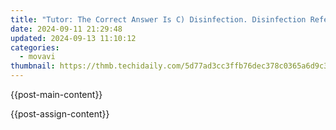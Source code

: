 ```yaml
---
title: "Tutor: The Correct Answer Is C) Disinfection. Disinfection Refers to the Process of Eliminating Most Pathogenic Microorganisms (Except Bacterial Spores) on Inanimate Objects and Surfaces. This Is Typically Achieved Through the Use of Chemical Agents Known as Disinfectants, Which Are Applied to Non-Living Objects or Surfaces to Destroy Microorganisms that May Be Present."
date: 2024-09-11 21:29:48
updated: 2024-09-13 11:10:12
categories:
  - movavi
thumbnail: https://thmb.techidaily.com/5d77ad3cc3ffb76dec378c0365a6d9c3d6e615b3b95a196e8f26206ebb83676d.jpg
---
```


{{post-main-content}}

<ins class="adsbygoogle"
     style="display:block"
     data-ad-format="autorelaxed"
     data-ad-client="ca-pub-7571918770474297"
     data-ad-slot="1223367746"></ins>

{{post-assign-content}}

<ins class="adsbygoogle"
     style="display:block"
     data-ad-client="ca-pub-7571918770474297"
     data-ad-slot="8358498916"
     data-ad-format="auto"
     data-full-width-responsive="true"></ins>
